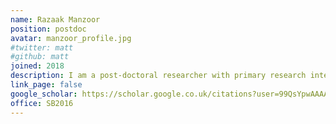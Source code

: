 ```yaml
---
name: Razaak Manzoor
position: postdoc
avatar: manzoor_profile.jpg
#twitter: matt
#github: matt
joined: 2018
description: I am a post-doctoral researcher with primary research interests in the areas of computer vision, deep-learning, and data analysis. I received my Ph.D degree from Kingston University for research on quality evaluation of eHealth images. As a post-doctoral researcher, I have worked on healthcare big data analysis developing machine-learning based prediction models. Currently, I am working on the 5GRIT project and my research focus is on developing deep-learning based computer vision algorithms for precision agriculture applications.
link_page: false
google_scholar: https://scholar.google.co.uk/citations?user=99QsYpwAAAAJ&hl=en
office: SB2016
---
```

